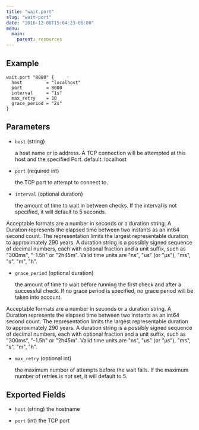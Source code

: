 ```yaml
---
title: "wait.port"
slug: "wait-port"
date: "2016-12-08T15:04:23-06:00"
menu:
  main:
    parent: resources
---
```





## Example

```hcl
wait.port "8080" {
  host         = "localhost"
  port         = 8080
  interval     = "1s"
  max_retry    = 10
  grace_period = "2s"
}

```


## Parameters

- `host` (string)

  a host name or ip address. A TCP connection will be attempted at this host
and the specified Port. default: localhost


- `port` (required int)

  the TCP port to attempt to connect to.


- `interval` (optional duration)

  the amount of time to wait in between checks. If the interval is not
specified, it will default to 5 seconds.

Acceptable formats are a number in seconds or a duration string. A Duration
represents the elapsed time between two instants as an int64 second count.
The representation limits the largest representable duration to approximately
290 years. A duration string is a possibly signed sequence of decimal numbers,
each with optional fraction and a unit suffix, such as "300ms", "-1.5h" or
"2h45m". Valid time units are "ns", "us" (or "µs"), "ms", "s", "m", "h".


- `grace_period` (optional duration)

  the amount of time to wait before running the first check and after a
successful check. If no grace period is specified, no grace period will be
taken into account.

Acceptable formats are a number in seconds or a duration string. A Duration
represents the elapsed time between two instants as an int64 second count.
The representation limits the largest representable duration to approximately
290 years. A duration string is a possibly signed sequence of decimal numbers,
each with optional fraction and a unit suffix, such as "300ms", "-1.5h" or
"2h45m". Valid time units are "ns", "us" (or "µs"), "ms", "s", "m", "h".


- `max_retry` (optional int)

  the maximum number of attempts before the wait fails. If the maximum number
of retries is not set, it will default to 5.



## Exported Fields
- `host` (string)
  the hostname
 
- `port` (int)
  the TCP port
  

